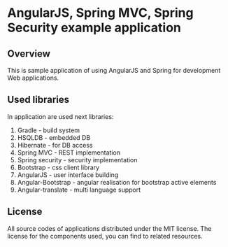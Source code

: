 # AngularJS, Spring MVC, Spring Security example application
## Overview
This is sample application of using AngularJS and Spring for development Web applications.
## Used libraries
In application are used next libraries:
1. Gradle - build system
1. HSQLDB - embedded DB
1. Hibernate - for DB access
1. Spring MVC - REST implementation
1. Spring security - security implementation
1. Bootstrap - css client library
1. AngularJS - user interface building
1. Angular-Bootstrap - angular realisation for bootstrap active elements
1. Angular-translate - multi language support
## License
All source codes of applications distributed under the MIT license.
The license for the components used, you can find to related resources.